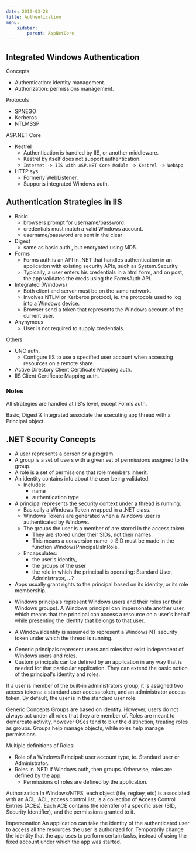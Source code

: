 ```yaml
---
date: 2019-03-28
title: Authentication
menu:
    sidebar:
        parent: AspNetCore
---
```



## Integrated Windows Authentication

Concepts

- Authentication: identity management.  
- Authorization: permissions management.


Protocols

- SPNEGO
- Kerberos
- NTLMSSP

ASP.NET Core

+ Kestrel
  - Authentication is handled by IIS, or another middleware.
  - Kestrel by itself does not support authentication.
  - `Internet -> IIS with ASP.NET Core Module -> Kestrel -> WebApp`
+ HTTP.sys
  - Formerly WebListener. 
  - Supports integrated Windows auth.


## Authentication Strategies in IIS
+ Basic
    - browsers prompt for username/password.
    - credentials must match a valid Windows account.
    - username/password are sent in the clear
+ Digest
    - same as basic auth., but encrypted using MD5.
+ Forms
    - Forms auth is an API in .NET that handles authentication
      in an application with existing security APIs, such as System.Security.
    - Typically, a user enters his credentials in a html form, and on post,
      the app validates the creds using the FormsAuth API.
+ Integrated (Windows)
    - Both client and server must be on the same network.
    - Involves NTLM or Kerberos protocol, ie. the protocols
      used to log into a Windows device.
    - Browser send a token that represents the Windows account of the current user.
+ Anynymous
    - User is not required to supply credentials.


Others

+ UNC auth.
    - Configure IIS to use a specified user account when accessing resources
      on a remote share.
+ Active Directory Client Certificate Mapping auth.
+ IIS Client Certificate Mapping auth.


### Notes

All strategies are handled at IIS's level, except Forms auth.

Basic, Digest & Integrated associate
the executing app thread with a Principal object.


## .NET Security Concepts
- A user represents a person or a program.
- A group is a set of users with a given set of permissions assigned to the group.
- A role is a set of permissions that role members inherit.
- An identity contains info about the user being validated.
    - Includes:
        + name
        + authentication type
- A principal represents the security context under a thread is running.
    - Basically a Windows Token wrapped in a .NET class.
    - Windows Tokens are generated when a Windows user is authenticated by Windows.
    - The groups the user is a member of are stored in the access token. 
        - They are stored under their SIDs, not their names.
        - This means a conversion name -> SID must be made in the function WindowsPrincipal.IsInRole.
    - Encapsulates:
        + the user's identity,
        + the groups of the user
        + the role in which the principal is operating: Standard User, Administrator, ...?
- Apps usually grant rights to the principal based on its identity, or its role membership.
+ Windows principals represent Windows users and their roles (or their Windows groups). 
  A Windows principal can impersonate another user, which means that the principal 
  can access a resource on a user's behalf while presenting the identity that belongs to that user.
- A WindowsIdentity is assumed to represent a Windows NT security token under
  which the thread is running.
+ Generic principals represent users and roles that exist independent of Windows users and roles.
+ Custom principals can be defined by an application in any way that is needed for that particular application. 
  They can extend the basic notion of the principal's identity and roles.

If a user is member of the built-in administrators group, it is
assigned two access tokens: a standard user access token, and an administrator
access token. By default, the user is in the standard user role.

Generic Concepts
Groups are based on identity. However, users do not always act under
all roles that they are member of. Roles are meant to demarcate activity,
however OSes tend to blur the distinction, treating roles as groups.
Groups help manage objects, while roles help manage permissions.

Multiple definitions of Roles:
- Role of a Windows Principal: user account type, ie. Standard user or Administrator.
- Roles in .NET: if Windows auth, then groups. Otherwise, roles are defined by the app.
    + Permissions of roles are defined by the application.

Authorization
In Windows/NTFS, each object (file, regkey, etc) is associated with an ACL.
ACL, access control list, is a collection of Access Control Entries (ACEs).
Each ACE contains the identifer of a specific user (SID, Security Identifier),
and the permissions granted to it.


Impersonation
An application can take the identity of the authenticated user
to access all the resources the user is authorized for.
Temporarily change the identity that the app uses to perform
certain tasks, instead of using the fixed account under which the app
was started.

